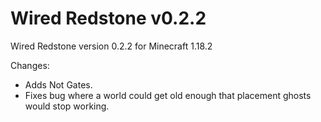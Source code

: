 # Wired Redstone v0.2.2

Wired Redstone version 0.2.2 for Minecraft 1.18.2

Changes:

* Adds Not Gates.
* Fixes bug where a world could get old enough that placement ghosts would stop working.
